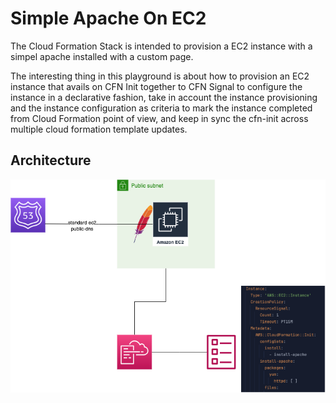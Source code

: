 #  Simple Apache On EC2

The Cloud Formation Stack is intended to provision a EC2 instance with a simpel apache installed 
with a custom page. 

The interesting thing in this playground is about how to provision an EC2 instance 
that avails on CFN Init together to CFN Signal to configure the instance in a declarative fashion, take in account 
the instance provisioning and the instance configuration as criteria to mark the instance completed from 
Cloud Formation point of view, and keep in sync the cfn-init across multiple cloud formation template updates.

## Architecture

![img.png](img.png)